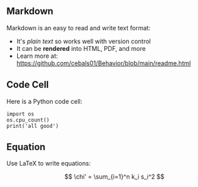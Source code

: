
## Markdown

Markdown is an easy to read and write text format:

- It's _plain text_ so works well with version control
- It can be **rendered** into HTML, PDF, and more
- Learn more at: https://github.com/cebals01/Behavior/blob/main/readme.html

## Code Cell

Here is a Python code cell:

```{python}
import os
os.cpu_count()
print('all good')
```

## Equation

Use LaTeX to write equations:

$$
\chi' = \sum_{i=1}^n k_i s_i^2
$$
